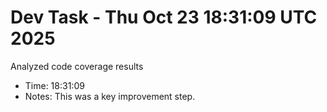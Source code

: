 # Dev Task - Thu Oct 23 18:31:09 UTC 2025
Analyzed code coverage results
- Time: 18:31:09
- Notes: This was a key improvement step.
